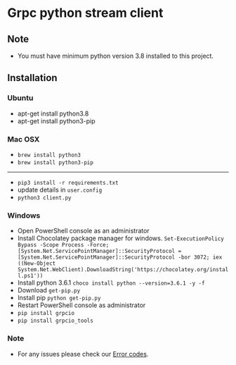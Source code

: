 # Grpc python stream client

## Note
- You must have minimum python version 3.8 installed to this project.

## Installation

### Ubuntu
- apt-get install python3.8
- apt-get install python3-pip

### Mac OSX
- `brew install python3`
- `brew install python3-pip`

___
- `pip3 install -r requirements.txt`
- update details in `user.config`
- `python3 client.py`

### Windows
- Open PowerShell console as an administrator
- Install Chocolatey package manager for windows.
		`Set-ExecutionPolicy Bypass -Scope Process -Force; [System.Net.ServicePointManager]::SecurityProtocol = [System.Net.ServicePointManager]::SecurityProtocol -bor 3072; iex ((New-Object System.Net.WebClient).DownloadString('https://chocolatey.org/install.ps1'))`
- Install python 3.6.1
		`choco install python --version=3.6.1 -y -f`
- Download `get-pip.py` 
- Install pip
		`python get-pip.py`
- Restart PowerShell console as administrator
- `pip install grpcio`
- `pip install grpcio_tools`

### Note
* For any issues please check our [Error codes](https://github.com/gnani-ai/API-service).

